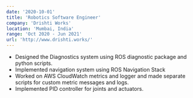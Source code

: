 ```yaml
---
date: '2020-10-01'
title: 'Robotics Software Engineer'
company: 'Drishti Works'
location: 'Mumbai, India'
range: 'Oct 2020 - Jun 2021'
url: 'http://www.drishti.works/'
---
```


- Designed the Diagnostics system using ROS diagnostic package and python scripts.
- Implemented navigation system using ROS Navigation Stack
- Worked on AWS CloudWatch metrics and logger and made separate scripts for custom metric messages and logs.
- Implemented PID controller for joints and actuators.